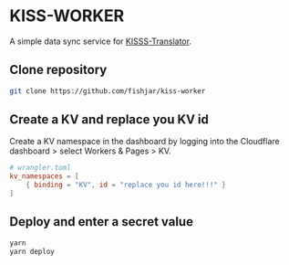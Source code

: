# KISS-WORKER

A simple data sync service for [KISSS-Translator](https://github.com/fishjar/kiss-translator).

## Clone repository

```sh
git clone https://github.com/fishjar/kiss-worker
```

## Create a KV and replace you KV id

Create a KV namespace in the dashboard by logging into the Cloudflare dashboard > select Workers & Pages > KV.

```toml
# wrangler.toml
kv_namespaces = [
    { binding = "KV", id = "replace you id here!!!" }
]
```

## Deploy and enter a secret value

```sh
yarn
yarn deploy
```
